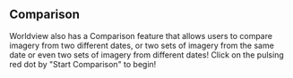 <h2>Comparison</h2>
<p>Worldview also has a Comparison feature that allows users to compare imagery from two different dates, or two sets of imagery from the same date or even two sets of imagery from different dates! Click on the pulsing red dot by "Start Comparison" to begin!